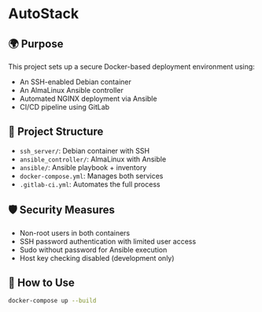 # AutoStack

## 🌍 Purpose

This project sets up a secure Docker-based deployment environment using:
- An SSH-enabled Debian container
- An AlmaLinux Ansible controller
- Automated NGINX deployment via Ansible
- CI/CD pipeline using GitLab

## 🔧 Project Structure

- `ssh_server/`: Debian container with SSH
- `ansible_controller/`: AlmaLinux with Ansible
- `ansible/`: Ansible playbook + inventory
- `docker-compose.yml`: Manages both services
- `.gitlab-ci.yml`: Automates the full process

## 🛡️ Security Measures

- Non-root users in both containers
- SSH password authentication with limited user access
- Sudo without password for Ansible execution
- Host key checking disabled (development only)

## 🚀 How to Use

```bash
docker-compose up --build
